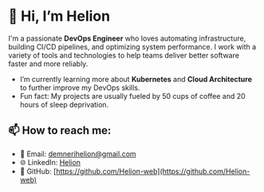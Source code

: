 # 👋 Hi, I’m Helion

I'm a passionate **DevOps Engineer** who loves automating infrastructure, building CI/CD pipelines, and optimizing system performance. I work with a variety of tools and technologies to help teams deliver better software faster and more reliably.

-  I’m currently learning more about **Kubernetes** and **Cloud Architecture** to further improve my DevOps skills.
-  Fun fact: My projects are usually fueled by 50 cups of coffee and 20 hours of sleep deprivation.

## 📫 How to reach me:
- 📧 Email: [demnerihelion@gmail.com](mailto:demnerihelion@gmail.com)
- 🌐 LinkedIn: [Helion](www.linkedin.com/in/helion-d-1922772a4)
- 💼 GitHub: [https://github.com/Helion-web](https://github.com/Helion-web)
